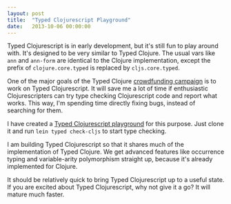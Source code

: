 ```yaml
---
layout: post
title:  "Typed Clojurescript Playground"
date:   2013-10-06 00:00:00
---
```


Typed Clojurescript is in early development, but it's still fun to play around with.
It's designed to be very similar to Typed Clojure. 
The usual vars like `ann` and `ann-form` are identical to the Clojure implementation,
except the prefix of `clojure.core.typed` is replaced by `cljs.core.typed`. 

One of the major goals of the Typed Clojure [crowdfunding campaign](https://www.indiegogo.com/projects/typed-clojure) 
is to work on Typed Clojurescript.
It will save me a lot of time if enthusiastic Clojurescripters can try type checking Clojurescript code and
report what works. This way, I'm spending time directly fixing bugs, instead of searching for them.

I have created a [Typed Clojurescript playground](https://github.com/frenchy64/typed-clojurescript-play)
for this purpose. Just clone it and run `lein typed check-cljs` to start type checking.

I am building Typed Clojurescript so that it shares much of the implementation of Typed Clojure. We get
advanced features like occurrence typing and variable-arity polymorphism straight up, because it's already
implemented for Clojure.

It should be relatively quick to bring Typed Clojurescript up to a useful state. If you are excited about
Typed Clojurescript, why not give it a go? It will mature much faster.
